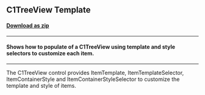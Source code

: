 ## C1TreeView Template
#### [Download as zip](https://downgit.github.io/#/home?url=https://github.com/GrapeCity/ComponentOne-WPF-Samples/tree/master/NET_4.5.2/C1.WPF/CS/C1TreeViewTemplateSample)
____
#### Shows how to populate of a C1TreeView using template and style selectors to customize each item.
____
The C1TreeView control provides ItemTemplate, ItemTemplateSelector, ItemContainerStyle
and ItemContainerStyleSelector to customize the template and style of items.
